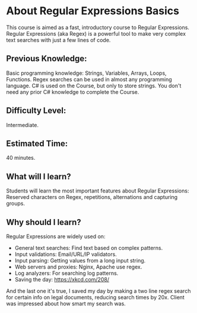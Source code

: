 # About Regular Expressions Basics
This course is aimed as a fast, introductory course to Regular Expressions.
Regular Expressions (aka Regex) is a powerful tool to make very complex text searches with just a few lines of code.
## Previous Knowledge:
Basic programming knowledge: Strings, Variables, Arrays, Loops, Functions.
Regex searches can be used in almost any programming language.
C# is used on the Course, but only to store strings.
You don't need any prior C# knowledge to complete the Course.
## Difficulty Level: 
Intermediate.
## Estimated Time:
40 minutes.
## What will I learn?
Students will learn the most important features about Regular Expressions:
 Reserved characters on Regex, repetitions, alternations and capturing groups.
## Why should I learn?
Regular Expressions are widely used on:
-  General text searches: Find text based on complex patterns.
-  Input validations: Email/URL/IP validators.
-  Input parsing: Getting values from a long input string.
-  Web servers and proxies: Nginx, Apache use regex.
-  Log analyzers: For searching log patterns.
-  Saving the day: https://xkcd.com/208/

And the last one it's true, I saved my day by making a two line regex search for certain info on legal documents, reducing search times by 20x. Client was impressed about how smart my search was.